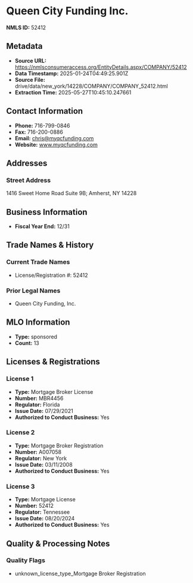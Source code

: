 # Queen City Funding Inc.

**NMLS ID:** 52412

## Metadata
- **Source URL:** https://nmlsconsumeraccess.org/EntityDetails.aspx/COMPANY/52412
- **Data Timestamp:** 2025-01-24T04:49:25.901Z
- **Source File:** drive/data/new_york/14228/COMPANY/COMPANY_52412.html
- **Extraction Time:** 2025-05-27T10:45:10.247661

## Contact Information
- **Phone:** 716-799-0846
- **Fax:** 716-200-0886
- **Email:** chris@myqcfunding.com
- **Website:** www.myqcfunding.com

## Addresses
### Street Address
1416 Sweet Home Road Suite 9B; Amherst, NY 14228

## Business Information
- **Fiscal Year End:** 12/31

## Trade Names & History
### Current Trade Names
- License/Registration #: 52412

### Prior Legal Names
- Queen City Funding, Inc.

## MLO Information
- **Type:** sponsored
- **Count:** 13

## Licenses & Registrations

### License 1
- **Type:** Mortgage Broker License
- **Number:** MBR4456
- **Regulator:** Florida
- **Issue Date:** 07/29/2021
- **Authorized to Conduct Business:** Yes

### License 2
- **Type:** Mortgage Broker Registration
- **Number:** A007058
- **Regulator:** New York
- **Issue Date:** 03/11/2008
- **Authorized to Conduct Business:** Yes

### License 3
- **Type:** Mortgage License
- **Number:** 52412
- **Regulator:** Tennessee
- **Issue Date:** 08/20/2024
- **Authorized to Conduct Business:** Yes

## Quality & Processing Notes
### Quality Flags
- unknown_license_type_Mortgage Broker Registration
